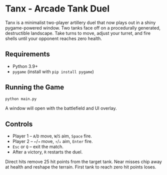 # Tanx - Arcade Tank Duel

Tanx is a minimalist two-player artillery duel that now plays out in a shiny
pygame-powered window. Two tanks face off on a procedurally generated,
destructible landscape. Take turns to move, adjust your turret, and fire shells
until your opponent reaches zero health.

## Requirements

* Python 3.9+
* `pygame` (install with `pip install pygame`)

## Running the Game

```bash
python main.py
```

A window will open with the battlefield and UI overlay.

## Controls

* Player 1 – `A`/`D` move, `W`/`S` aim, `Space` fire.
* Player 2 – `←`/`→` move, `↑`/`↓` aim, `Enter` fire.
* `Esc` or `Q` – exit the match.
* After a victory, `R` restarts the duel.

Direct hits remove 25 hit points from the target tank. Near misses chip away at
health and reshape the terrain. First tank to reach zero hit points loses.
